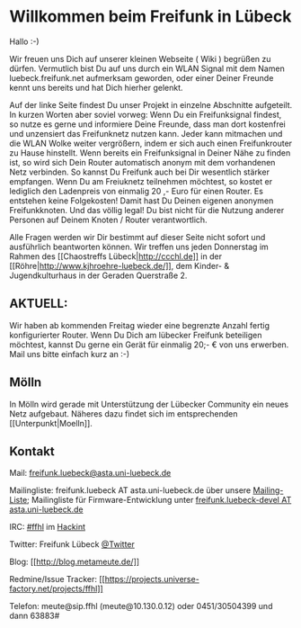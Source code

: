 # Willkommen beim Freifunk in Lübeck

Hallo :-)

Wir freuen uns Dich auf unserer kleinen Webseite ( Wiki ) begrüßen zu dürfen.
Vermutlich bist Du auf uns durch ein WLAN Signal mit dem Namen luebeck.freifunk.net aufmerksam geworden, oder einer Deiner Freunde kennt uns bereits und hat Dich hierher gelenkt.

Auf der linke Seite findest Du unser Projekt in einzelne Abschnitte aufgeteilt.
In kurzen Worten aber soviel vorweg:
Wenn Du ein Freifunksignal findest, so nutze es gerne und informiere Deine Freunde, dass man dort kostenfrei und unzensiert das Freifunknetz nutzen kann.
Jeder kann mitmachen und die WLAN Wolke weiter vergrößern, indem er sich auch einen Freifunkrouter zu Hause hinstellt. Wenn bereits ein Freifunksignal in Deiner Nähe zu finden ist, so wird sich Dein Router automatisch anonym mit dem vorhandenen Netz verbinden. So kannst Du Freifunk auch bei Dir wesentlich stärker empfangen.
Wenn Du am Freiuknetz teilnehmen möchtest, so kostet er lediglich den Ladenpreis von einmalig 20 ,- Euro für einen Router. Es entstehen keine Folgekosten! 
Damit hast Du Deinen eigenen anonymen Freifunkknoten. Und das völlig legal! Du bist nicht für die Nutzung anderer Personen auf Deinem Knoten / Router verantwortlich.

Alle Fragen werden wir Dir bestimmt auf dieser Seite nicht sofort und ausführlich beantworten können. 
Wir treffen uns jeden Donnerstag im Rahmen des [[Chaostreffs Lübeck|http://ccchl.de]] in der [[Röhre|http://www.kjhroehre-luebeck.de/]], dem Kinder- & Jugendkulturhaus in der Geraden Querstraße 2.

 
## AKTUELL: 
Wir haben ab kommenden Freitag wieder eine begrenzte Anzahl fertig konfigurierter Router. Wenn Du Dich am lübecker Freifunk beteiligen möchtest, kannst Du gerne ein Gerät für einmalig 20;- € von uns erwerben. Mail uns bitte einfach kurz an :-)


## Mölln
In Mölln wird gerade mit Unterstützung der Lübecker Community ein neues Netz aufgebaut. Näheres dazu findet sich im entsprechenden [[Unterpunkt|Moelln]].
 
 
## Kontakt

Mail: freifunk.luebeck@asta.uni-luebeck.de

Mailingliste: freifunk.luebeck AT asta.uni-luebeck.de über unsere [Mailing-Liste](http://lists.asta.uni-luebeck.de/mailman/listinfo/freifunk.luebeck); Mailingliste für Firmware-Entwicklung unter [freifunk.luebeck-devel AT asta.uni-luebeck.de](http://lists.asta.uni-luebeck.de/mailman/listinfo/freifunk.luebeck-devel)

IRC: [#ffhl](irc://irc.hackint.eu/ffhl) im [Hackint](http://hackint.eu/)

Twitter: Freifunk Lübeck [@Twitter](http://twitter.com/freifunkluebeck)

Blog: [[http://blog.metameute.de/]]

Redmine/Issue Tracker: [[https://projects.universe-factory.net/projects/ffhl]]

Telefon: meute@&zwj;sip.ffhl (meute@&zwj;10.130.0.12) oder 0451/30504399 und dann 63883#
